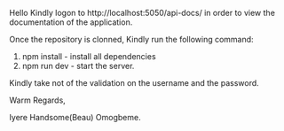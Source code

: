 Hello Kindly logon to http://localhost:5050/api-docs/ in order to view the documentation of the application.

Once the repository is clonned, Kindly run the following command:

1. npm install - install all dependencies
2. npm run dev - start the server.

Kindly take not of the validation on the username and the password.

Warm Regards,

Iyere Handsome(Beau) Omogbeme.
